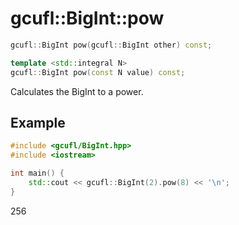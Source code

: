 # gcufl::BigInt::pow
```cpp
gcufl::BigInt pow(gcufl::BigInt other) const;

template <std::integral N>
gcufl::BigInt pow(const N value) const;
```
Calculates the BigInt to a power.
## Example
```cpp
#include <gcufl/BigInt.hpp>
#include <iostream>

int main() {
	std::cout << gcufl::BigInt(2).pow(8) << '\n';
}
```
256
```
